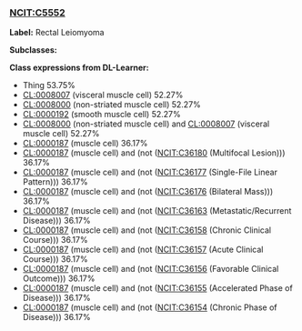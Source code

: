 
### [NCIT:C5552](http://purl.obolibrary.org/obo/NCIT_C5552)
**Label:** Rectal Leiomyoma

**Subclasses:** 

**Class expressions from DL-Learner:**

- Thing 53.75%
- [CL:0008007](http://purl.obolibrary.org/obo/CL_0008007) (visceral muscle cell) 52.27%
- [CL:0008000](http://purl.obolibrary.org/obo/CL_0008000) (non-striated muscle cell) 52.27%
- [CL:0000192](http://purl.obolibrary.org/obo/CL_0000192) (smooth muscle cell) 52.27%
- [CL:0008000](http://purl.obolibrary.org/obo/CL_0008000) (non-striated muscle cell) and [CL:0008007](http://purl.obolibrary.org/obo/CL_0008007) (visceral muscle cell) 52.27%
- [CL:0000187](http://purl.obolibrary.org/obo/CL_0000187) (muscle cell) 36.17%
- [CL:0000187](http://purl.obolibrary.org/obo/CL_0000187) (muscle cell) and (not ([NCIT:C36180](http://purl.obolibrary.org/obo/NCIT_C36180) (Multifocal Lesion))) 36.17%
- [CL:0000187](http://purl.obolibrary.org/obo/CL_0000187) (muscle cell) and (not ([NCIT:C36177](http://purl.obolibrary.org/obo/NCIT_C36177) (Single-File Linear Pattern))) 36.17%
- [CL:0000187](http://purl.obolibrary.org/obo/CL_0000187) (muscle cell) and (not ([NCIT:C36176](http://purl.obolibrary.org/obo/NCIT_C36176) (Bilateral Mass))) 36.17%
- [CL:0000187](http://purl.obolibrary.org/obo/CL_0000187) (muscle cell) and (not ([NCIT:C36163](http://purl.obolibrary.org/obo/NCIT_C36163) (Metastatic/Recurrent Disease))) 36.17%
- [CL:0000187](http://purl.obolibrary.org/obo/CL_0000187) (muscle cell) and (not ([NCIT:C36158](http://purl.obolibrary.org/obo/NCIT_C36158) (Chronic Clinical Course))) 36.17%
- [CL:0000187](http://purl.obolibrary.org/obo/CL_0000187) (muscle cell) and (not ([NCIT:C36157](http://purl.obolibrary.org/obo/NCIT_C36157) (Acute Clinical Course))) 36.17%
- [CL:0000187](http://purl.obolibrary.org/obo/CL_0000187) (muscle cell) and (not ([NCIT:C36156](http://purl.obolibrary.org/obo/NCIT_C36156) (Favorable Clinical Outcome))) 36.17%
- [CL:0000187](http://purl.obolibrary.org/obo/CL_0000187) (muscle cell) and (not ([NCIT:C36155](http://purl.obolibrary.org/obo/NCIT_C36155) (Accelerated Phase of Disease))) 36.17%
- [CL:0000187](http://purl.obolibrary.org/obo/CL_0000187) (muscle cell) and (not ([NCIT:C36154](http://purl.obolibrary.org/obo/NCIT_C36154) (Chronic Phase of Disease))) 36.17%


